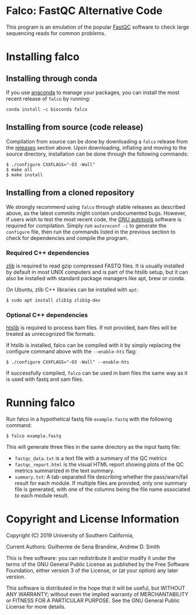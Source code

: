 # Falco: FastQC Alternative Code
This program is an emulation of the popular
[FastQC](https://www.bioinformatics.babraham.ac.uk/projects/fastqc) software to
check large sequencing reads for common problems.

Installing falco
================

## Installing through conda
If you use [anaconda](https://anaconda.org) to manage your packages, you can
install the most recent release of `falco` by running:
```
conda install -c bioconda falco
```

## Installing from source (code release)

Compilation from source can be done by downloading a `falco` release from the
[releases](https://github.com/smithlabcode/falco/releases)
section above. Upon downloading, inflating and moving to the source
directory, installation can be done through the following commands:

```
$ ./configure CXXFLAGS="-O3 -Wall"
$ make all
$ make install
```

## Installing from a cloned repository
We strongly recommend using `falco` through stable releases as described above,
as the latest commits might contain undocumented bugs. However, if users wish
to test the most recent code, the
[GNU autotools](https://www.gnu.org/software/automake) software is required
for compilation. Simply run `autoreconf -i` to generate the `configure` file,
then run the commands listed in the previous section to check for dependencies
and compile the program.

### Required C++ dependencies

[zlib](https://zlib.net) is required to read gzip compressed FASTQ files. It is
usually installed by default in most UNIX computers and is part of the htslib
setup, but it can also be installed with standard package managers like 
apt, brew or conda.

On Ubuntu, zlib C++ libraries can be installed with `apt`:
```
$ sudo apt install zlib1g zlib1g-dev
```

### Optional C++ dependencies

[htslib](https://github.com/samtools/htslib) is required to process bam
files. If not provided, bam files will be treated as unrecognized file
formats.

If htslib is installed, falco can be compiled with it by simply replacing the
configure command above with the `--enable-hts` flag:

```
$ ./configure CXXFLAGS="-O3 -Wall" --enable-hts
```

If successfully compiled, `falco` can be used in bam files the same way as it is
used with fastq and sam files.

Running falco
=============

Run falco in a hypothetical fastq file `example.fastq` with the following
command:
```
$ falco example.fastq
```

This will generate three files in the same directory as the input fastq file:
 * ``fastqc_data.txt`` is a text file with a summary of the QC
   metrics
 * ``fastqc_report.html`` is the visual HTML report showing plots of the
   QC metrics summarized in the text summary.
* ``summary.txt``: A tab-separated file describing whether the pass/warn/fail
  result for each module. If multiple files are provided, only one summary file
  is generated, with one of the columns being the file name associated to each
  module result.

Copyright and License Information
=================================

Copyright (C) 2019
University of Southern California,

Current Authors: Guilherme de Sena Brandine, Andrew D. Smith

This is free software: you can redistribute it and/or modify it under
the terms of the GNU General Public License as published by the Free
Software Foundation, either version 3 of the License, or (at your
option) any later version.

This software is distributed in the hope that it will be useful, but
WITHOUT ANY WARRANTY; without even the implied warranty of
MERCHANTABILITY or FITNESS FOR A PARTICULAR PURPOSE.  See the GNU
General Public License for more details.
